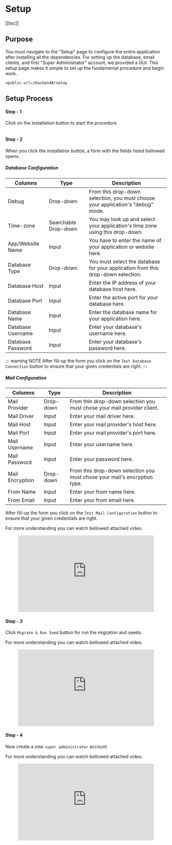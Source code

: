# Setup

[[toc]]

## Purpose

You must navigate to the "Setup" page to configure the 
entire application after installing all the dependencies.
For setting up the database, email clients, 
and first "Super Administrator" account, we provided a GUI. 
This setup page makes it simple to set up the fundamental procedure 
and begin work.

`<public-url>/backend#/setup`

## Setup Process

#### Step - 1

Click on the installation button to start the procedure.

<img :src="$withBase('/images/vaahcms-two/setup/install-btn.png')">


#### Step - 2

When you click the installation button, a form with the fields listed bellowed opens.


##### Database Configuration

| Columns    | Type  | Description                                                  |
| ------------- | -----|------------------------------------------------------- |
| Debug | Drop-down | From this drop-down selection, you must choose your application's "debug" mode. |
| Time-zone | Searchable Drop-down | You may look up and select your application's time zone using this drop-down. |
| App/Website Name| Input | You have to enter the name of your application or website here. |
| Database Type | Drop-down | You must select the database for your application from this drop-down selection. |
| Database Host | Input | Enter the IP address of your database host here. |
| Database Port | Input | Enter the active port for your database here. |
| Database Name | Input |Enter the database name for your application here. |
| Database Username | Input | Enter your database's username here. |
| Database Password | Input | Enter your database's password here. |

::: warning NOTE
After fill-up the form you click on the `Test Database Connection` button to ensure that your given credentials are right.
:::

##### Mail Configuration

| Columns    | Type  | Description                                                  |
| ------------- | -----|------------------------------------------------------- |
| Mail Provider | Drop-down | From thin drop-down selection you must chose your mail provider client. |
| Mail Driver | Input | Enter your mail driver here. |
| Mail Host | Input | Enter your mail provider's host here. |
| Mail Port | Input | Enter your mail provider's port here. |
| Mail Username | Input | Enter your username here. |
| Mail Password | Input | Enter your password here. |
| Mail Encryption | Drop-down | From this drop-down selection you must chose your mail's encryption type. |
| From Name | Input | Enter your from name here. |
| From Email | Input | Enter your from email here. |

After fill-up the form you click on the `Test Mail Configuration` button to ensure that your given credentials are right.

For more understanding you can watch bellowed attached video.

<figure class="video_container">
  <iframe src="https://img-v4.getdemo.dev/screenshot/chrome_MQWp0lyUkn.mp4" frameborder="0" allowfullscreen="true" style="width: 100%; aspect-ratio: 16/9;"> </iframe>
</figure>

#### Step - 3

Click `Migrate & Run Seed` button for run the migration and seeds.

For more understanding you can watch bellowed attached video.

<figure class="video_container">
  <iframe src="https://img-v4.getdemo.dev/screenshot/chrome_xQZgIoVjc4.mp4" frameborder="0" allowfullscreen="true" style="width: 100%; aspect-ratio: 16/9;"> </iframe>
</figure>


#### Step - 4 

Now create a new `super administrator` account. 

For more understanding you can watch bellowed attached video.

<figure class="video_container">
  <iframe src="https://img-v4.getdemo.dev/screenshot/msedge_Y9hmmPuegS.mp4" frameborder="0" allowfullscreen="true" style="width: 100%; aspect-ratio: 16/9;"> </iframe>
</figure>
